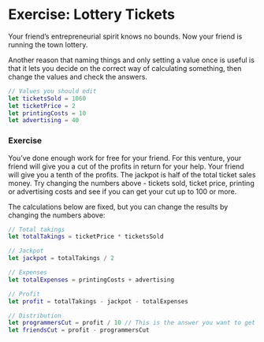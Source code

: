 # Exercise: Lottery Tickets
Your friend’s entrepreneurial spirit knows no bounds. Now your friend is running the town lottery.

Another reason that naming things and only setting a value once is useful is that it lets you decide on the correct way of calculating something, then change the values and check the answers.

```swift
// Values you should edit
let ticketsSold = 1060
let ticketPrice = 2
let printingCosts = 10
let advertising = 40
```

### Exercise
You’ve done enough work for free for your friend. For this venture, your friend will give you a cut of the profits in return for your help. Your friend will give you a tenth of the profits. The jackpot is half of the total ticket sales money. Try changing the numbers above - tickets sold, ticket price, printing or advertising costs and see if you can get your cut up to 100 or more.

The calculations below are fixed, but you can change the results by changing the numbers above:

```swift
// Total takings
let totalTakings = ticketPrice * ticketsSold

// Jackpot
let jackpot = totalTakings / 2

// Expenses
let totalExpenses = printingCosts + advertising

// Profit
let profit = totalTakings - jackpot - totalExpenses

// Distribution
let programmersCut = profit / 10 // This is the answer you want to get over 100! 👉 
let friendsCut = profit - programmersCut
```
